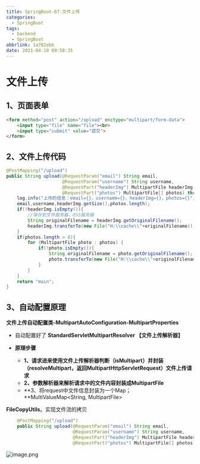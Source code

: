 ```yaml
---
title: SpringBoot-07-文件上传
categories:
  - SpringBoot
tags:
  - backend
  - SpringBoot
abbrlink: 1a782ebb
date: 2021-04-10 09:58:35
---
```


# 文件上传

## 1、页面表单

```html
<form method="post" action="/upload" enctype="multipart/form-data">
    <input type="file" name="file"><br>
    <input type="submit" value="提交">
</form>
```

## 2、文件上传代码

```java
@PostMapping("/upload")
public String upload(@RequestParam("email") String email,
                     @RequestParam("username") String username,
                     @RequestPart("headerImg") MultipartFile headerImg,
                     @RequestPart("photos") MultipartFile[] photos) throws IOException {
    log.info("上传的信息：email={}，username={}，headerImg={}，photos={}",
    email,username,headerImg.getSize(),photos.length);
    if(!headerImg.isEmpty()){
        //保存到文件服务器，OSS服务器
        String originalFilename = headerImg.getOriginalFilename();
        headerImg.transferTo(new File("H:\\cache\\"+originalFilename));
    }
    if(photos.length > 0){
        for (MultipartFile photo : photos) {
            if(!photo.isEmpty()){
                String originalFilename = photo.getOriginalFilename();
                photo.transferTo(new File("H:\\cache\\"+originalFilename));
            }
        }
    }
    return "main";
}
```

## 3、自动配置原理

**文件上传自动配置类-MultipartAutoConfiguration-MultipartProperties**

- 自动配置好了 **StandardServletMultipartResolver  【文件上传解析器】**
- **原理步骤**

	- **1、请求进来使用文件上传解析器判断（**isMultipart**）并封装（**resolveMultipart，**返回**MultipartHttpServletRequest**）文件上传请求**
	- **2、参数解析器来解析请求中的文件内容封装成MultipartFile**
	- **3、将request中文件信息封装为一个Map；**MultiValueMap<String, MultipartFile>

**FileCopyUtils**。实现文件流的拷贝

```java
    @PostMapping("/upload")
    public String upload(@RequestParam("email") String email,
                         @RequestParam("username") String username,
                         @RequestPart("headerImg") MultipartFile headerImg,
                         @RequestPart("photos") MultipartFile[] photos)
```

![image.png](https://gitee.com/cao_ziqiang/img/raw/master/20210821102323.png)